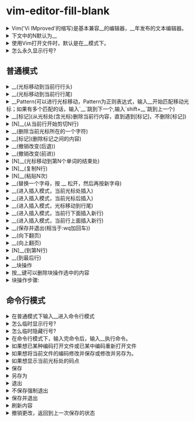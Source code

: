 <!-- markdownlint-disable MD033 -->
# vim-editor-fill-blank

<details>
  <summary>Vim('Vi IMproved'的缩写)是基本兼容__的编辑器，__年发布的文本编辑器。</summary>
  <div>Vi 1991</div>
</details>

<details>
  <summary>下文中的N默认为__</summary>
  <div>1</div>
</details>

<details>
  <summary>使用Vim打开文件时，默认是在__模式下。</summary>
  <div>普通</div>
</details>

<details>
  <summary>怎么永久显示行号?</summary>
  <div>在当前用户的根目录下的.vimrc文件里添加"set nu"</div>
</details>

## 普通模式

<details>
  <summary>__(光标移动到当前行行头)</summary>
  <div>0</div>
</details>

<details>
  <summary>__(光标移动到当前行行尾)</summary>
  <div>$</div>
</details>

<details>
  <summary>__Pattern(可以进行光标移动，Pattern为正则表达式，输入__开始匹配移动光标；如果有多个匹配的话，输入`__`跳到下一个,输入`shift+__`跳到上一个)</summary>
  <div>/ 回车 n n</div>
</details>

<details>
  <summary>__[标记](从光标处(含光标)删除当前行内容，直到遇到[标记]，不删除[标记])</summary>
  <div>dt</div>
</details>

<details>
  <summary>[N]__(从当前行开始剪切N行)</summary>
  <div>dd</div>
</details>

<details>
  <summary>__(删除当前光标所在的一个字符)</summary>
  <div>x</div>
</details>

<details>
  <summary>__[标记](删除标记之间的内容)</summary>
  <div>di</div>
</details>

<details>
  <summary>__(撤销改变(后退))</summary>
  <div>u</div>
</details>

<details>
  <summary>__(撤销改变(前进))</summary>
  <div>ctrl-r</div>
</details>

<details>
  <summary>[N]__(光标移动到第N个单词的结束处)</summary>
  <div>e</div>
</details>

<details>
  <summary>[N]__(复制N行)</summary>
  <div>yy</div>
</details>

<details>
  <summary>[N]__(粘贴N次)</summary>
  <div>p</div>
</details>

<details>
  <summary>__(替换一个字母，按 __ 松开，然后再按新字母)</summary>
  <div>r</div>
</details>

<details>
  <summary>__(进入插入模式，当前光标处插入)</summary>
  <div>i</div>
</details>

<details>
  <summary>__(进入插入模式，当前光标后插入)</summary>
  <div>a</div>
</details>

<details>
  <summary>__(进入插入模式，光标移动到行尾)</summary>
  <div>A</div>
</details>

<details>
  <summary>__(进入插入模式，当前行下面插入新行)</summary>
  <div>o</div>
</details>

<details>
  <summary>__(进入插入模式，当前行上面插入新行)</summary>
  <div>O</div>
</details>

<details>
  <summary>__(保存并退出(相当于:wq加回车))</summary>
  <div>ZZ</div>
</details>

<details>
  <summary>__(向下翻页)</summary>
  <div>ctrl+f</div>
</details>

<details>
  <summary>__(向上翻页)</summary>
  <div>ctrl+b</div>
</details>

<details>
  <summary>[N]__(到第N行)</summary>
  <div>G</div>
</details>

<details>
  <summary>__(到最后行)</summary>
  <div>G</div>
</details>

<details>
  <summary>__块操作</summary>
  <div>C-v</div>
</details>

<details>
  <summary>按__键可以删除块操作选中的内容</summary>
  <div>d</div>
</details>

<details>
  <summary>块操作步骤:</summary>
  <div>(1)0(光标移动到行头))</div>
  <div>(2)Ctrl-v(开始块操作,当前光标行为开始行)</div>
  <div>(3)上下移动光标(当前光标行为结束行)</div>
  <div>(4)I键(大写I，进入插入模式)</div>
  <div>(5)输入每行行头需要批量插入的内容</div>
  <div>(6)ESC键(退出块操作)</div>
</details>

## 命令行模式

<details>
  <summary>在普通模式下输入__进入命令行模式</summary>
  <div>:</div>
</details>

<details>
  <summary>怎么临时显示行号?</summary>
  <div>:set number</div>
</details>

<details>
  <summary>怎么临时隐藏行号?</summary>
  <div>:set nonumber</div>
</details>

<details>
  <summary>在命令行模式下，输入完命令后，输入__执行命令。</summary>
  <div>回车</div>
</details>

<details>
  <summary>如果想已某种编码打开文件或已某中编码重新打开文件</summary>
  <div>:edit ++enc=&lt;encoding> [filename]</div>
</details>

<details>
  <summary>如果想将当前文件的编码修改并保存或修改并另存为。</summary>
  <div>:write ++enc=&lt;encoding> [filename]</div>
  <div>加[filename]，则另存为</div>
</details>

<details>
  <summary>如果想显示当前光标处的码点</summary>
  <div>:as</div>
</details>

<details>
  <summary>保存</summary>
  <div>:w</div>
</details>

<details>
  <summary>另存为</summary>
  <div>:w 文件完全路径</div>
</details>

<details>
  <summary>退出</summary>
  <div>:q</div>
</details>

<details>
  <summary>不保存强制退出</summary>
  <div>:q!</div>
</details>

<details>
  <summary>保存并退出</summary>
  <div>:wq</div>
</details>

<details>
  <summary>刷新内容</summary>
  <div>:e</div>
</details>

<details>
  <summary>撤销更改，返回到上一次保存的状态</summary>
  <div>:e!</div>
</details>
